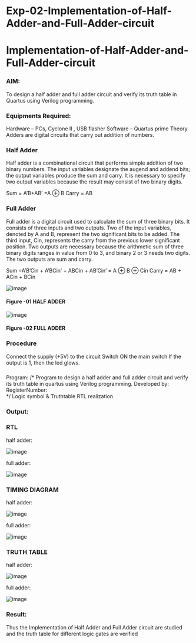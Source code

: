 # Exp-02-Implementation-of-Half-Adder-and-Full-Adder-circuit

# Implementation-of-Half-Adder-and-Full-Adder-circuit
### AIM:
To design a half adder and full adder circuit and verify its truth table in Quartus using Verilog programming.

### Equipments Required:
Hardware – PCs, Cyclone II , USB flasher
Software – Quartus prime
Theory
Adders are digital circuits that carry out addition of numbers.

### Half Adder
Half adder is a combinational circuit that performs simple addition of two binary numbers. The input variables designate the augend and addend bits; the output variables produce the sum and carry. It is necessary to specify two output variables because the result may consist of two binary digits.

Sum = A’B+AB’ =A ⊕ B Carry = AB

### Full Adder
Full adder is a digital circuit used to calculate the sum of three binary bits. It consists of three inputs and two outputs. Two of the input variables, denoted by A and B, represent the two significant bits to be added. The third input, Cin, represents the carry from the previous lower significant position. Two outputs are necessary because the arithmetic sum of three binary digits ranges in value from 0 to 3, and binary 2 or 3 needs two digits. The two outputs are sum and carry.

Sum =A’B’Cin + A’BCin’ + ABCin + AB’Cin’ = A ⊕ B ⊕ Cin Carry = AB + ACin + BCin

 ![image](https://user-images.githubusercontent.com/36288975/163552156-a13e5a56-c638-4110-97d9-8896907c8d25.png)

#### Figure -01 HALF ADDER 


![image](https://user-images.githubusercontent.com/36288975/163552057-b3547877-6d07-45b4-b7e0-bcfebfad9e1d.png)

#### Figure -02 FULL ADDER 

### Procedure

Connect the supply (+5V) to the circuit
Switch ON the main switch
If the output is 1, then the led glows.
### 
Program:
/*
Program to design a half adder and full adder circuit and verify its truth table in quartus using Verilog programming.
Developed by: 
RegisterNumber:  
*/
Logic symbol & Truthtable
RTL realization

### Output:
### RTL

half adder:

![image](https://user-images.githubusercontent.com/118626456/232385122-70e5675a-2426-4dd7-9a35-27c79643d6dd.png)

full adder:

![image](https://user-images.githubusercontent.com/118626456/232385772-65e3c671-2352-41aa-b1fe-9c1db2c7297e.png)

### TIMING DIAGRAM

half adder:

![image](https://user-images.githubusercontent.com/118626456/232385880-4d388fcc-d374-45b2-aebf-d7437a75fe60.png)

full adder:

![image](https://user-images.githubusercontent.com/118626456/232385919-26c02e2c-2a21-4e26-bf29-2c485ec54492.png)

### TRUTH TABLE 

half adder:

![image](https://user-images.githubusercontent.com/118626456/232385982-ba0fe83d-473a-4c0a-882f-156c909351a6.png)

full adder:

![image](https://user-images.githubusercontent.com/118626456/232386012-1b6b0c1e-12aa-440a-9183-921aae9ba54b.png)

### Result:

Thus the Implementation of Half Adder and Full Adder circuit are studied and the truth table for different logic gates are verified
